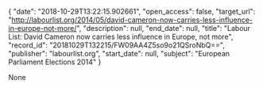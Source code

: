 {
  "date": "2018-10-29T13:22:15.902661", 
  "open_access": false, 
  "target_url": "http://labourlist.org/2014/05/david-cameron-now-carries-less-influence-in-europe-not-more/", 
  "description": null, 
  "end_date": null, 
  "title": "Labour List: David Cameron now carries less influence in Europe, not more", 
  "record_id": "20181029T132215/FW09AA4Z5so9o21QSroNbQ==", 
  "publisher": "labourlist.org", 
  "start_date": null, 
  "subject": "European Parliament Elections 2014"
}

None